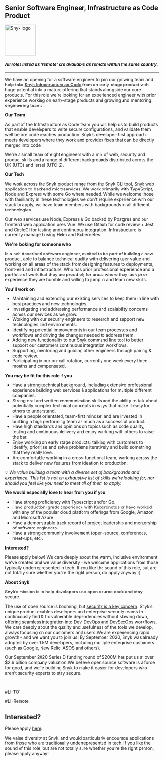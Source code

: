 Senior Software Engineer, Infrastructure as Code Product
---

<img src="https://res.cloudinary.com/snyk/image/upload/v1537345894/press-kit/brand/logo-black.png" width="100" alt="Snyk logo" />

<h3><em><strong><sub>All roles listed as ‘remote’ are available as remote within the same country.</sub></strong></em></h3>
<hr>
<p><span style="font-weight: 400;">We have an opening for a software engineer to join our growing team and help take </span><a href="https://snyk.io/product/infrastructure-as-code-security/"><span style="font-weight: 400;">Snyk Infrastructure as Code</span></a><span style="font-weight: 400;"> from an early-stage product with huge potential into a mature offering that stands alongside our core products. For this role we're looking for an experienced engineer with prior experience working on early-stage products and growing and mentoring engineering teams.<br></span></p>
<p><strong>Our Team</strong></p>
<p><span style="font-weight: 400;">As part of the Infrastructure as Code team you will help us to build products that enable developers to write secure configurations, and validate them well before code reaches production. Snyk’s developer-first approach meets developers where they work and provides fixes that can be directly merged into code.</span></p>
<p><span style="font-weight: 400;">We're a small team of eight engineers with a mix of web, security and product skills and a range of different backgrounds distributed across the UK (UTC) and Israel (UTC-2).</span></p>
<p><strong>Our Tech</strong></p>
<p><span style="font-weight: 400;">We work across the Snyk product range from the Snyk CLI tool, Snyk web application to backend microservices. We work primarily with TypeScript, Node and Express with some Go where needed. While we welcome those with familiarity in these technologies we don't require experience with our stack to apply, we have team members with backgrounds in all different technologies.</span></p>
<p><span style="font-weight: 400;">Our web services use Node, Express &amp; Go backed by Postgres and our frontend web application uses Vue. We use Github for code review + Jest and CircleCI for testing and continuous integration. Infrastructure is currently managed using Helm and Kubernetes.</span></p>
<p><strong>We're looking for someone who</strong></p>
<p><span style="font-weight: 400;">Is a self described software engineer, excited to be part of building a new product, able to balance technical quality with delivering user value and working on all areas of the stack from designing features to deployments, front-end and infrastructure. Who has prior professional experience and a portfolio of work that they are proud of; for areas where they lack prior experience they are humble and willing to jump in and learn new skills.</span></p>
<p><strong>You'll work on</strong></p>
<ul>
<li style="font-weight: 400;"><span style="font-weight: 400;">Maintaining and extending our existing services to keep them in line with best practices and new technologies.</span></li>
<li style="font-weight: 400;"><span style="font-weight: 400;">Investigating and addressing performance and scalability concerns across our services as we grow.</span></li>
<li style="font-weight: 400;"><span style="font-weight: 400;">Working with our security engineers to research and support new technologies and environments.</span></li>
<li style="font-weight: 400;"><span style="font-weight: 400;">Identifying potential improvements in our team processes and workflows and driving the changes needed to address them.</span></li>
<li style="font-weight: 400;"><span style="font-weight: 400;">Adding new functionality to our Snyk command line tool to better support our customers continuous integration workflows.</span></li>
<li style="font-weight: 400;"><span style="font-weight: 400;">Supporting, mentoring and guiding other engineers through pairing &amp; code review.</span></li>
<li style="font-weight: 400;"><span style="font-weight: 400;">Participating in our on-call rotation, currently one week every three months and compensated.</span></li>
</ul>
<p><strong>You may be fit for this role if you</strong></p>
<ul>
<li style="font-weight: 400;"><span style="font-weight: 400;">Have a strong technical background, including extensive professional experience building web services &amp; applications for multiple different companies.</span></li>
<li style="font-weight: 400;"><span style="font-weight: 400;">Strong oral and written communication skills and the ability to talk about potentially complex technical concepts in ways that make it easy for others to understand.</span></li>
<li style="font-weight: 400;"><span style="font-weight: 400;">Have a people orientated, team-first mindset and are invested in building a high performing team as much as a successful product.</span></li>
<li style="font-weight: 400;"><span style="font-weight: 400;">Have high standards and opinions on topics such as code quality, testing and continuous delivery and enjoy working with others to raise the bar.</span></li>
<li style="font-weight: 400;"><span style="font-weight: 400;">Enjoy working on early stage products; talking with customers to identify, prioritise and solve problems iteratively and build something that they really love.</span></li>
<li><span style="font-weight: 400;">Are comfortable working in a cross-functional team, working across the stack to deliver new features from ideation to production.</span></li>
</ul>
<p><span style="font-weight: 400;">💡 </span><em><span style="font-weight: 400;">We value building a team with a diverse set of backgrounds and experience. This list is not an exhaustive list of skills we're looking for, nor should you feel like you need to meet all of them to apply.</span></em></p>
<p><strong>We would especially love to hear from you if you</strong></p>
<ul>
<li style="font-weight: 400;"><span style="font-weight: 400;">Have strong proficiency with Typescript and/or Go.</span></li>
<li style="font-weight: 400;"><span style="font-weight: 400;">Have production-grade experience with Kuberenetes or have worked with any of the popular cloud platform offerings from Google, Amazon and Microsoft Azure.</span></li>
<li style="font-weight: 400;"><span style="font-weight: 400;">Have a demonstrable track record of project leadership and mentorship of software engineers.</span></li>
<li style="font-weight: 400;"><span style="font-weight: 400;">Have a strong community involvement (open-source, conferences, meet-ups, etc).</span></li>
</ul>
<p><strong>Interested?</strong></p>
<p><span style="font-weight: 400;">Please apply below! We care deeply about the warm, inclusive environment we’ve created and we value diversity - we welcome applications from those typically underrepresented in tech. If you like the sound of this role, but are not totally sure whether you’re the right person, do apply anyway :)</span></p>
<p><strong>About Snyk</strong></p>
<p><span style="font-weight: 400;">Snyk’s mission is to help developers use open source code and stay secure.&nbsp;</span></p>
<p><span style="font-weight: 400;">The use of open source is booming, but </span><a href="https://snyk.io/blog/devsecops-insights-2020/"><span style="font-weight: 400;">security is a key concern</span></a><span style="font-weight: 400;">. Snyk’s unique product enables developers and enterprise security teams to continuously find &amp; fix vulnerable dependencies without slowing down, offering seamless integration into Dev, DevOps and DevSecOps workflows. We care deeply about the quality and usefulness of the tools we develop, always focusing on our customers and users.We are experiencing rapid growth - and we want you to join us! By September 2020, Snyk was already adopted by over 1.5M developers, including multiple enterprise customers (such as Google, New Relic, ASOS and others).</span></p>
<p><span style="font-weight: 400;">Our September 2020 Series D funding round of $200M has put us at over $2.6 billion company valuation.We believe open source software is a force for good, and we’re building Snyk to make it easier for developers who aren’t security experts to stay secure.</span></p>
<p>&nbsp;</p>
<p><span style="font-weight: 400;">#LI-TO1</span></p>
<p><span style="font-weight: 400;"> #LI-Remote</span></p>

Interested?
---

Please apply [here](https://boards.greenhouse.io/snyk/jobs/4976777002#app).

We value diversity at Snyk, and would particularly encourage applications from those who are traditionally underrepresented in tech.
If you like the sound of this role, but are not totally sure whether you’re the right person, please apply anyway!
